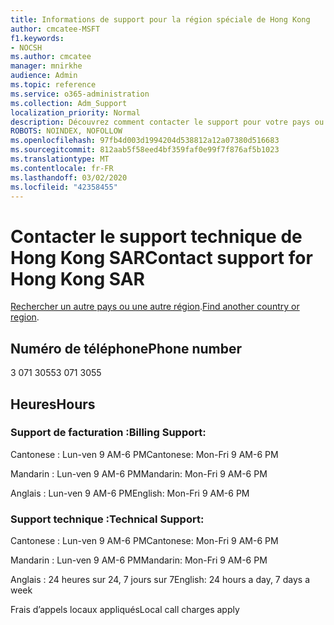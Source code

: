 ```yaml
---
title: Informations de support pour la région spéciale de Hong Kong
author: cmcatee-MSFT
f1.keywords:
- NOCSH
ms.author: cmcatee
manager: mnirkhe
audience: Admin
ms.topic: reference
ms.service: o365-administration
ms.collection: Adm_Support
localization_priority: Normal
description: Découvrez comment contacter le support pour votre pays ou région.
ROBOTS: NOINDEX, NOFOLLOW
ms.openlocfilehash: 97fb4d003d1994204d538812a12a07380d516683
ms.sourcegitcommit: 812aab5f58eed4bf359faf0e99f7f876af5b1023
ms.translationtype: MT
ms.contentlocale: fr-FR
ms.lasthandoff: 03/02/2020
ms.locfileid: "42358455"
---
```

# <a name="contact-support-for-hong-kong-sar"></a><span data-ttu-id="994df-103">Contacter le support technique de Hong Kong SAR</span><span class="sxs-lookup"><span data-stu-id="994df-103">Contact support for Hong Kong SAR</span></span>

<span data-ttu-id="994df-104">[Rechercher un autre pays ou une autre région](../contact-support-for-business-products.md).</span><span class="sxs-lookup"><span data-stu-id="994df-104">[Find another country or region](../contact-support-for-business-products.md).</span></span>

## <a name="phone-number"></a><span data-ttu-id="994df-105">Numéro de téléphone</span><span class="sxs-lookup"><span data-stu-id="994df-105">Phone number</span></span>
<span data-ttu-id="994df-106">3 071 3055</span><span class="sxs-lookup"><span data-stu-id="994df-106">3 071 3055</span></span>

## <a name="hours"></a><span data-ttu-id="994df-107">Heures</span><span class="sxs-lookup"><span data-stu-id="994df-107">Hours</span></span>
### <a name="billing-support"></a><span data-ttu-id="994df-108">Support de facturation :</span><span class="sxs-lookup"><span data-stu-id="994df-108">Billing Support:</span></span>

<span data-ttu-id="994df-109">Cantonese : Lun-ven 9 AM-6 PM</span><span class="sxs-lookup"><span data-stu-id="994df-109">Cantonese: Mon-Fri 9 AM-6 PM</span></span>

<span data-ttu-id="994df-110">Mandarin : Lun-ven 9 AM-6 PM</span><span class="sxs-lookup"><span data-stu-id="994df-110">Mandarin: Mon-Fri 9 AM-6 PM</span></span>

<span data-ttu-id="994df-111">Anglais : Lun-ven 9 AM-6 PM</span><span class="sxs-lookup"><span data-stu-id="994df-111">English: Mon-Fri 9 AM-6 PM</span></span>

### <a name="technical-support"></a><span data-ttu-id="994df-112">Support technique :</span><span class="sxs-lookup"><span data-stu-id="994df-112">Technical Support:</span></span>

<span data-ttu-id="994df-113">Cantonese : Lun-ven 9 AM-6 PM</span><span class="sxs-lookup"><span data-stu-id="994df-113">Cantonese: Mon-Fri 9 AM-6 PM</span></span>

<span data-ttu-id="994df-114">Mandarin : Lun-ven 9 AM-6 PM</span><span class="sxs-lookup"><span data-stu-id="994df-114">Mandarin: Mon-Fri 9 AM-6 PM</span></span>

<span data-ttu-id="994df-115">Anglais : 24 heures sur 24, 7 jours sur 7</span><span class="sxs-lookup"><span data-stu-id="994df-115">English: 24 hours a day, 7 days a week</span></span>

<span data-ttu-id="994df-116">Frais d’appels locaux appliqués</span><span class="sxs-lookup"><span data-stu-id="994df-116">Local call charges apply</span></span>
